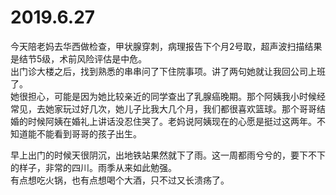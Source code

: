 # 2019.6.27

今天陪老妈去华西做检查，甲状腺穿刺，病理报告下个月2号取，超声波扫描结果是结节5级，术前风险评估是中危。  
出门诊大楼之后，找到熟悉的串串问了下住院事项。讲了两句她就让我回公司上班了。  
她很担心，可能是因为她比较亲近的同学查出了乳腺癌晚期。那个阿姨我小时候经常见，去她家玩过好几次，她儿子比我大几个月，我们都很喜欢篮球。那个哥哥结婚的时候阿姨在婚礼上讲话没忍住哭了。老妈说阿姨现在的心愿是挺过这两年。不知道能不能看到哥哥的孩子出生。  
  

早上出门的时候天很阴沉，出地铁站果然就下了雨。这一周都雨兮兮的，要下不下的样子，非常的四川。雨季从来如此勉强。  
有点想吃火锅，也有点想喝个大酒，只不过又长溃疡了。